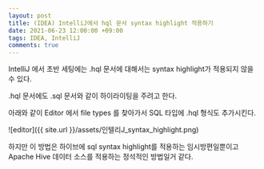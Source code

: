 ```yaml
---
layout: post
title: (IDEA) IntelliJ에서 hql 문서 syntax highlight 적용하기
date: 2021-06-23 12:00:00 +09:00
tags: IDEA, IntelliJ
comments: true
---
```


IntelliJ 에서 초반 세팅에는 .hql 문서에 대해서는 syntax highlight가 적용되지 않을 수 있다.

.hql 문서에도 .sql 문서와 같이 하이라이팅을 주려고 한다.

아래와 같이 Editor 에서 file types 를 찾아가서 SQL 타입에 .hql 형식도 추가시킨다.

![editor]({{ site.url }}/assets/인텔리J_syntax_highlight.png)

하지만 이 방법은 하이브에 sql syntax highlight를 적용하는 임시방편일뿐이고
Apache Hive 데이터 소스를 적용하는 정석적인 방법일거 같다.